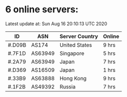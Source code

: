 # 6 online servers:

Latest update at: Sun Aug 16 20:10:13 UTC 2020

| ID | ASN | Server Country | Online |
| -- | --- | -------------- | ------ |
| #.D09B | AS174 | United States | 9 hrs |
| #.7F1D | AS63949 | Singapore | 5 hrs |
| #.2A79 | AS63949 | Japan | 7 hrs |
| #.D369 | AS16509 | Japan | 1 hrs |
| #.33B9 | AS63888 | Hong Kong | 9 hrs |
| #.1F2B | AS49392 | Russia | 7 hrs |

